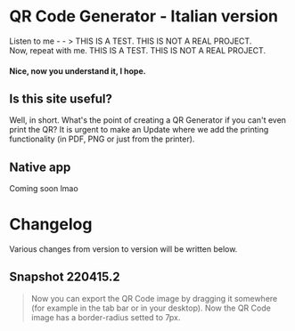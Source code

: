 # QR Code Generator - Italian version
Listen to me - - > THIS IS A TEST. THIS IS NOT A REAL PROJECT.     
Now, repeat with me. THIS IS A TEST. THIS IS NOT A REAL PROJECT.
#### Nice, now you understand it, I hope.

## Is this site useful?
Well, in short. What's the point of creating a QR Generator if you can't even print the QR?
It is urgent to make an Update where we add the printing functionality (in PDF, PNG or just from the printer).

## Native app
Coming soon lmao

# Changelog
Various changes from version to version will be written below.

## Snapshot 220415.2
> Now you can export the QR Code image by dragging it somewhere (for example in the tab bar or in your desktop).
> Now the QR Code image has a border-radius setted to 7px.

